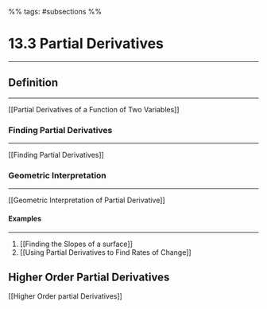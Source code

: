 %% tags: #subsections %%

# 13.3 Partial Derivatives
***
## Definition
***
[[Partial Derivatives of a Function of Two Variables]]

### Finding Partial Derivatives
***
[[Finding Partial Derivatives]]
### Geometric Interpretation
***
[[Geometric Interpretation of Partial Derivative]]

#### Examples
***
1. [[Finding the Slopes of a surface]]
2. [[Using Partial Derivatives to Find Rates of Change]]

## Higher Order Partial Derivatives
[[Higher Order partial Derivatives]]